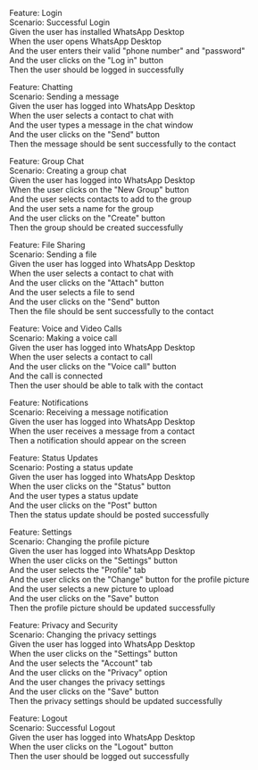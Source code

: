 Feature: Login
<br>Scenario: Successful Login
<br>Given the user has installed WhatsApp Desktop
<br>When the user opens WhatsApp Desktop
<br>And the user enters their valid "phone number" and "password"
<br>And the user clicks on the "Log in" button
<br>Then the user should be logged in successfully

Feature: Chatting
<br>Scenario: Sending a message
<br>Given the user has logged into WhatsApp Desktop
<br>When the user selects a contact to chat with
<br>And the user types a message in the chat window
<br>And the user clicks on the "Send" button
<br>Then the message should be sent successfully to the contact

Feature: Group Chat
<br>Scenario: Creating a group chat
<br>Given the user has logged into WhatsApp Desktop
<br>When the user clicks on the "New Group" button
<br>And the user selects contacts to add to the group
<br>And the user sets a name for the group
<br>And the user clicks on the "Create" button
<br>Then the group should be created successfully

Feature: File Sharing
<br>Scenario: Sending a file
<br>Given the user has logged into WhatsApp Desktop
<br>When the user selects a contact to chat with
<br>And the user clicks on the "Attach" button
<br>And the user selects a file to send
<br>And the user clicks on the "Send" button
<br>Then the file should be sent successfully to the contact

Feature: Voice and Video Calls
<br>Scenario: Making a voice call
<br>Given the user has logged into WhatsApp Desktop
<br>When the user selects a contact to call
<br>And the user clicks on the "Voice call" button
<br>And the call is connected
<br>Then the user should be able to talk with the contact

Feature: Notifications
<br>Scenario: Receiving a message notification
<br>Given the user has logged into WhatsApp Desktop
<br>When the user receives a message from a contact
<br>Then a notification should appear on the screen

Feature: Status Updates
<br>Scenario: Posting a status update
<br>Given the user has logged into WhatsApp Desktop
<br>When the user clicks on the "Status" button
<br>And the user types a status update
<br>And the user clicks on the "Post" button
<br>Then the status update should be posted successfully

Feature: Settings
<br>Scenario: Changing the profile picture
<br>Given the user has logged into WhatsApp Desktop
<br>When the user clicks on the "Settings" button
<br>And the user selects the "Profile" tab
<br>And the user clicks on the "Change" button for the profile picture
<br>And the user selects a new picture to upload
<br>And the user clicks on the "Save" button
<br>Then the profile picture should be updated successfully

Feature: Privacy and Security
<br>Scenario: Changing the privacy settings
<br>Given the user has logged into WhatsApp Desktop
<br>When the user clicks on the "Settings" button
<br>And the user selects the "Account" tab
<br>And the user clicks on the "Privacy" option
<br>And the user changes the privacy settings
<br>And the user clicks on the "Save" button
<br>Then the privacy settings should be updated successfully

Feature: Logout
<br>Scenario: Successful Logout
<br>Given the user has logged into WhatsApp Desktop
<br>When the user clicks on the "Logout" button
<br>Then the user should be logged out successfully
